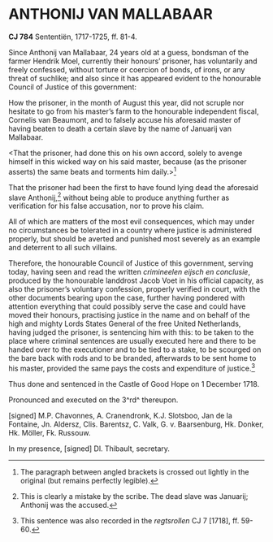 # ANTHONIJ VAN MALLABAAR

**CJ 784** Sententiën, 1717-1725, ff. 81-4.

Since Anthonij van Mallabaar, 24 years old at a guess, bondsman of the farmer Hendrik Moel, currently their honours’ prisoner, has voluntarily and freely confessed, without torture or coercion of bonds, of irons, or any threat of suchlike; and also since it has appeared evident to the honourable Council of Justice of this government:

How the prisoner, in the month of August this year, did not scruple nor hesitate to go from his master’s farm to the honourable independent fiscal, Cornelis van Beaumont, and to falsely accuse his aforesaid master of having beaten to death a certain slave by the name of Januarij van Mallabaar.

\<That the prisoner, had done this on his own accord, solely to avenge himself in this wicked way on his said master, because (as the prisoner asserts) the same beats and torments him daily.\>[^1]

That the prisoner had been the first to have found lying dead the aforesaid slave Anthonij,[^2] without being able to produce anything further as verification for his false accusation, nor to prove his claim.

All of which are matters of the most evil consequences, which may under no circumstances be tolerated in a country where justice is administered properly, but should be averted and punished most severely as an example and deterrent to all such villains.

Therefore, the honourable Council of Justice of this government, serving today, having seen and read the written *crimineelen eijsch en conclusie*, produced by the honourable landdrost Jacob Voet in his official capacity, as also the prisoner’s voluntary confession, properly verified in court, with the other documents bearing upon the case, further having pondered with attention everything that could possibly serve the case and could have moved their honours, practising justice in the name and on behalf of the high and mighty Lords States General of the free United Netherlands, having judged the prisoner, is sentencing him with this: to be taken to the place where criminal sentences are usually executed here and there to be handed over to the executioner and to be tied to a stake, to be scourged on the bare back with rods and to be branded, afterwards to be sent home to his master, provided the same pays the costs and expenditure of justice.[^3]

Thus done and sentenced in the Castle of Good Hope on 1 December 1718.

Pronounced and executed on the 3^rd^ thereupon.

\[signed\] M.P. Chavonnes, A. Cranendronk, K.J. Slotsboo, Jan de la Fontaine, Jn. Aldersz, Clis. Barentsz, C. Valk, G. v. Baarsenburg, Hk. Donker, Hk. Möller, Fk. Russouw.

In my presence, \[signed\] Dl. Thibault, secretary.

[^1]: The paragraph between angled brackets is crossed out lightly in the original (but remains perfectly legible).

[^2]: This is clearly a mistake by the scribe. The dead slave was Januarij; Anthonij was the accused.

[^3]: This sentence was also recorded in the *regtsrollen* CJ 7 \[1718\], ff. 59-60.